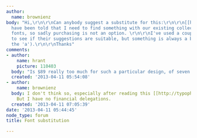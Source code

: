 ```yaml
---
author:
  name: brownienz
body: "Hi,\r\n\r\nCan anybody suggest a substitute for this:\r\n\r\n[[https://www.fontfont.com/fonts/cst-berlin-west/medium]]\r\n\r\nI
  have been told that I need to find something with our existing collection of 2000+
  fonts, so sadly purchasing is not an option. \r\n\r\nI've used a couple of apps
  to see if their suggestions are suitable, but something is always a bit off (usually
  the 'a').\r\n\r\nThanks"
comments:
- author:
    name: hrant
    picture: 110403
  body: "Is $89 really too much for such a particular design, of seven styles?\r\n\r\nhhp\r\n"
  created: '2013-04-11 05:54:08'
- author:
    name: brownienz
  body: I don't think so, especially after reading this [[http://typophile.com/node/48785]].
    But I have no financial delegations.
  created: '2013-04-11 07:05:39'
date: '2013-04-11 05:44:45'
node_type: forum
title: Font substitution

---
```

